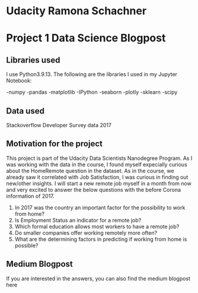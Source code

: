 # Udacity Ramona Schachner
# Project 1 Data Science Blogpost
## Libraries used
I use Python3.9.13. The following are the libraries I used in my Jupyter Notebook:

-numpy 
-pandas 
-matplotlib
-IPython
-seaborn
-plotly
-sklearn
-scipy 

## Data used
Stackoverflow Developer Survey data 2017
## Motivation for the project
This project is part of the Udacity Data Scientists Nanodegree Program. As I was working with the data in the course, I found myself expecially curious about the HomeRemote question in the dataset. As in the course, we already saw it correlated with Job Satisfaction, I was curious in finding out new/other insights. 
I will start a new remote job myself in a month from now and very excited to answer the below questions with the before Corona information of 2017. 

1) In 2017 was the country an important factor for the possibility to work from home?
2) Is Employment Status an indicator for a remote job?
3) Which formal education allows most workers to have a remote job?
4) Do smaller companies offer working remotely more often?
5) What are the determining factors in predicting if working from home is possible?

## Medium Blogpost
If you are interested in the answers, you can also find the medium blogpost here 


